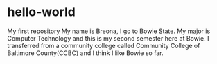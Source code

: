 # hello-world
My first repository
My name is Breona, I go to Bowie State. My major is Computer Technology and this is my second semester here at Bowie. I transferred from a community college called Community College of Baltimore County(CCBC) and I think I like Bowie so far.

